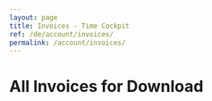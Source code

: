 ```yaml
---
layout: page
title: Invoices - Time Cockpit
ref: /de/account/invoices/
permalink: /account/invoices/
---
```


<function name="TimeCockpit.Security.AuthenticationRequired.Functions.EnsureIsAdmin" /><h1>All Invoices for Download</h1><function name="Composite.AspNet.LoadUserControl">
  <param name="Path" value="~/Frontend/Custom/Web/Forms/Controls/Invoices.ascx" />
</function>